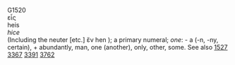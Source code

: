 G1520  
εἷς  
heis  
*hice*  
(Including the neuter \[etc.\] ἕν hen ); a primary numeral; *one*: - a
(-n, -ny, certain), + abundantly, man, one (another), only, other, some.
See also [1527](g1527) [3367](g3367) [3391](g3391) [3762](g3762)  
